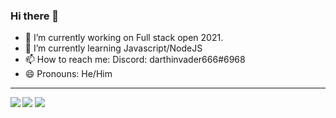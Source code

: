 ### Hi there 👋


<!--- **simonGreenwood/simonGreenwood** is a ✨ _special_ ✨ repository because its `README.md` (this file) appears on your GitHub profile.

Here are some ideas to get you started:-->
- 🔭 I’m currently working on Full stack open 2021. <br>
- 🌱 I’m currently learning Javascript/NodeJS <!--- - 👯 I’m looking to collaborate on React projects --><!--- - 🤔 I’m looking for help with becoming a Python master.  💬 Ask me about discord.py--><br>
- 📫 How to reach me: Discord: darthinvader666#6968 <br>
- 😄 Pronouns: He/Him<br> <!--- - ⚡ Fun fact: ... -->
<hr>
<img src="https://github-readme-streak-stats.herokuapp.com/?user=simonGreenwood&theme=nord" align="left"/>
<img src="https://github-readme-stats.vercel.app/api?username=simonGreenwood&show_icons=true&theme=nord" align="bottom left"/>
<img src="https://github-readme-stats.vercel.app/api/top-langs/?username=simonGreenwood&show-icons=true&theme=nord" align=" bottom right"/>

